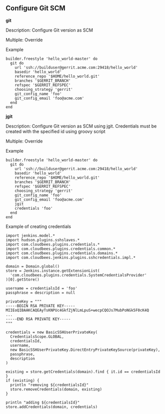 ## Configure Git SCM

**git**

Description: Configure Git version as SCM

Multiple: Override

Example

    builder.freestyle 'hello_world-master' do
      git do
        url 'ssh://builduser@gerrit.acme.com:29418/hello_world'
        basedir 'hello_world'
        reference_repo '$HOME/hello_world.git'
        branches '$GERRIT_BRANCH'
        refspec '$GERRIT_REFSPEC'
        choosing_strategy 'gerrit'
        git_config_name 'foo'
        git_config_email 'foo@acme.com'
      end
    end

**jgit**

Description: Configure Git version as SCM using jgit. Credentials must be created with the specified id using groovy script

Multiple: Override

Example

    builder.freestyle 'hello_world-master' do
      git do
        url 'ssh://builduser@gerrit.acme.com:29418/hello_world'
        basedir 'hello_world'
        reference_repo '$HOME/hello_world.git'
        branches '$GERRIT_BRANCH'
        refspec '$GERRIT_REFSPEC'
        choosing_strategy 'gerrit'
        git_config_name 'foo'
        git_config_email 'foo@acme.com'
        jgit
        credentials 'foo'
      end
    end

Example of creating credentials

    import jenkins.model.*
    import hudson.plugins.sshslaves.*
    import com.cloudbees.plugins.credentials.*
    import com.cloudbees.plugins.credentials.common.*
    import com.cloudbees.plugins.credentials.domains.*
    import com.cloudbees.jenkins.plugins.sshcredentials.impl.*

    domain = Domain.global()
    store = Jenkins.instance.getExtensionList(
      'com.cloudbees.plugins.credentials.SystemCredentialsProvider'
    )[0].getStore()

    username = credentialsId = 'foo'
    passphrase = description = null

    privateKey = """
    -----BEGIN RSA PRIVATE KEY-----
    MIIEoQIBAAKCAQEAyTsKNPUc4GkfZjNlLmLpuS+wecpCQOJs7MubPoNGk5F0cK4Q
    ...
    -----END RSA PRIVATE KEY-----
    """

    credentials = new BasicSSHUserPrivateKey(
      CredentialsScope.GLOBAL,
      credentialsId,
      username,
      new BasicSSHUserPrivateKey.DirectEntryPrivateKeySource(privateKey),
      passphrase,
      description
    )

    existing = store.getCredentials(domain).find { it.id == credentialsId }
    if (existing) {
      println "removing ${credentialsId}"
      store.removeCredentials(domain, existing)
    }

    println "adding ${credentialsId}"
    store.addCredentials(domain, credentials)

